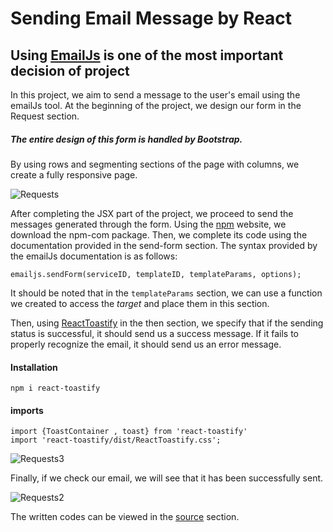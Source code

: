 # Sending Email Message by React 
## Using [EmailJs](https://www.emailjs.com/) is one of the most important decision of project   


In this project, we aim to send a message to the user's email using the emailJs tool.
At the beginning of the project, we design our form in the Request section. 
##### The entire design of this form is handled by Bootstrap.
By using rows and segmenting sections of the page with columns, we create a fully responsive page.

![Requests](https://github.com/user-attachments/assets/f245725c-f882-4d17-98db-d4f4deba583a)

After completing the JSX part of the project, we proceed to send the messages generated through the form.
Using the [npm](https://www.npmjs.com/) website, we download the npm-com package.
Then, we complete its code using the documentation provided in the send-form section.
The syntax provided by the emailJs documentation is as follows:

```
emailjs.sendForm(serviceID, templateID, templateParams, options);
```
It should be noted that in the `templateParams` section, we can use a function we created to access the _target_ and place them in this section.

Then, using [ReactToastify](https://www.npmjs.com/package/react-toastify) in the then section, we specify that if the sending status is successful, it should send us a success message.
If it fails to properly recognize the email, it should send us an error message.

#### Installation 

```
npm i react-toastify
```

#### imports 
```
import {ToastContainer , toast} from 'react-toastify'
import 'react-toastify/dist/ReactToastify.css';
```

![Requests3](https://github.com/user-attachments/assets/a081197b-0a44-4e5f-905d-fdcc9a2c6d12)

Finally, if we check our email, we will see that it has been successfully sent.


![Requests2](https://github.com/user-attachments/assets/44a69b0b-6c12-4791-9a6d-73fc32ade47f)

The written codes can be viewed in the [source](https://github.com/aiaaee/Sending_Email_React/tree/main/Authentication/src) section.
